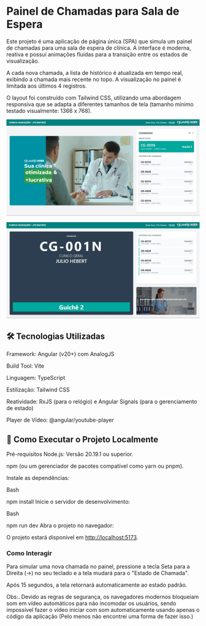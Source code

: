 # Painel de Chamadas para Sala de Espera

Este projeto é uma aplicação de página única (SPA) que simula um painel de chamadas para uma sala de espera de clínica. A interface é moderna, reativa e possui animações fluidas para a transição entre os estados de visualização.

A cada nova chamada, a lista de histórico é atualizada em tempo real, exibindo a chamada mais recente no topo. A visualização no painel é limitada aos últimos 4 registros.

O layout foi construído com Tailwind CSS, utilizando uma abordagem responsiva que se adapta a diferentes tamanhos de tela (tamanho mínimo testado visualmente: 1366 x 768).

![Imagem 1](https://github.com/3predu/CallPainel/blob/b1cf6b28bd5d35275e12ea7f8ebcdde2e21a2ad5/public/tela-1.jpeg)

![Imagem 2](https://github.com/3predu/CallPainel/blob/b1cf6b28bd5d35275e12ea7f8ebcdde2e21a2ad5/public/tela-2.jpeg)

## 🛠️ Tecnologias Utilizadas

Framework: Angular (v20+) com AnalogJS

Build Tool: Vite

Linguagem: TypeScript

Estilização: Tailwind CSS

Reatividade: RxJS (para o relógio) e Angular Signals (para o gerenciamento de estado)

Player de Vídeo: @angular/youtube-player

## 🚀 Como Executar o Projeto Localmente

Pré-requisitos
Node.js: Versão 20.19.1 ou superior.

npm (ou um gerenciador de pacotes compatível como yarn ou pnpm).

Instale as dependências:

Bash

npm install
Inicie o servidor de desenvolvimento:

Bash

npm run dev
Abra o projeto no navegador:

O projeto estará disponível em <http://localhost:5173>.

### Como Interagir

Para simular uma nova chamada no painel, pressione a tecla Seta para a Direita (→) no seu teclado e a tela mudará para o "Estado de Chamada".

Após 15 segundos, a tela retornará automaticamente ao estado padrão.

Obs:. Devido as regras de segurança, os navegadores modernos bloqueiam som em vídeo automáticos para não incomodar os usuários, sendo impossível fazer o vídeo iniciar com som automaticamente usando apenas o código da aplicação (Pelo menos não encontrei uma forma de fazer isso.)
